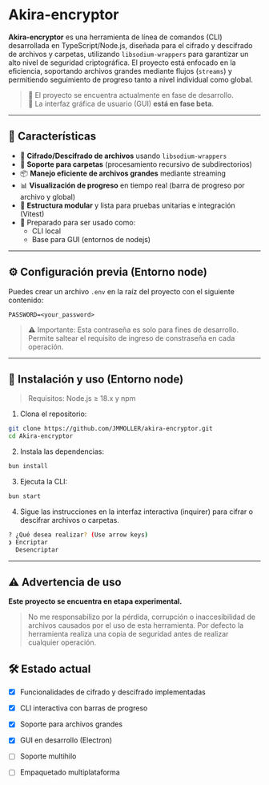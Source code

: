 # Akira-encryptor

**Akira-encryptor** es una herramienta de línea de comandos (CLI) desarrollada en TypeScript/Node.js, diseñada para el cifrado y descifrado de archivos y carpetas, utilizando `libsodium-wrappers` para garantizar un alto nivel de seguridad criptográfica. El proyecto está enfocado en la eficiencia, soportando archivos grandes mediante flujos (`streams`) y permitiendo seguimiento de progreso tanto a nivel individual como global.

> 🚧 El proyecto se encuentra actualmente en fase de desarrollo.  
> 🧪 La interfaz gráfica de usuario (GUI) **está en fase beta**.

---

## 🧩 Características

- 🔐 **Cifrado/Descifrado de archivos** usando `libsodium-wrappers`
- 📂 **Soporte para carpetas** (procesamiento recursivo de subdirectorios)
- 📦 **Manejo eficiente de archivos grandes** mediante streaming
- 📊 **Visualización de progreso** en tiempo real (barra de progreso por archivo y global)
- 🧪 **Estructura modular** y lista para pruebas unitarias e integración (Vitest)
- 🧰 Preparado para ser usado como:
  - CLI local
  - Base para GUI (entornos de nodejs)

---

## ⚙️ Configuración previa (Entorno node)

Puedes crear un archivo `.env` en la raíz del proyecto con el siguiente contenido:

```env
PASSWORD=<your_password>
```

> ⚠️ Importante: Esta contraseña es solo para fines de desarrollo. 
> Permite saltear el requisito de ingreso de constraseña en cada operación.

---

## 🚀 Instalación y uso (Entorno node)

> Requisitos: Node.js ≥ 18.x y npm

1. Clona el repositorio:

```bash
git clone https://github.com/JMMOLLER/akira-encryptor.git
cd Akira-encryptor
```
2. Instala las dependencias:

```bash
bun install
```

3. Ejecuta la CLI:

```bash
bun start
```

4. Sigue las instrucciones en la interfaz interactiva (inquirer) para cifrar o descifrar archivos o carpetas.

```bash
? ¿Qué desea realizar? (Use arrow keys)
❯ Encriptar
  Desencriptar
```

---

## ⚠️ Advertencia de uso

**Este proyecto se encuentra en etapa experimental.**
> No me responsabilizo por la pérdida, corrupción o inaccesibilidad de archivos causados por el uso de esta herramienta.
> Por defecto la herramienta realiza una copia de seguridad antes de realizar cualquier operación.

## 🛠️ Estado actual

- [x] Funcionalidades de cifrado y descifrado implementadas

- [x] CLI interactiva con barras de progreso

- [x] Soporte para archivos grandes

- [x] GUI en desarrollo (Electron)

- [ ] Soporte multihilo 

- [ ] Empaquetado multiplataforma
